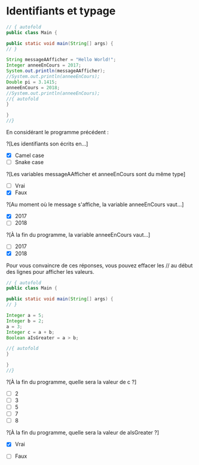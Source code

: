 # Identifiants et typage

```java runnable
// { autofold
public class Main {

public static void main(String[] args) {
// }

String messageAAfficher = "Hello World!";
Integer anneeEnCours = 2017;
System.out.println(messageAAfficher);
//System.out.println(anneeEnCours);
Double pi = 3.1415;
anneeEnCours = 2018;
//System.out.println(anneeEnCours);
//{ autofold
}

}
//}
```
En considérant le programme précédent : 

?[Les identifiants son écrits en...]
-[X] Camel case
-[ ] Snake case

?[Les variables messageAAfficher et anneeEnCours sont du même type]
-[ ] Vrai
-[X] Faux

?[Au moment où le message s'affiche, la variable anneeEnCours vaut...]
-[X] 2017
-[ ] 2018

?[À la fin du programme, la variable anneeEnCours vaut...]
-[ ] 2017
-[X] 2018

Pour vous convaincre de ces réponses, vous pouvez effacer les // au début des lignes pour afficher les valeurs.

```java runnable
// { autofold
public class Main {

public static void main(String[] args) {
// }

Integer a = 5;
Integer b = 2;
a = 3;
Integer c = a + b;
Boolean aIsGreater = a > b;

//{ autofold
}

}
//}
```

?[À la fin du programme, quelle sera la valeur de c ?]
-[ ] 2
-[ ] 3
-[ ] 5
-[ ] 7
-[ ] 8

?[À la fin du programme, quelle sera la valeur de aIsGreater ?]
-[X] Vrai
-[ ] Faux


